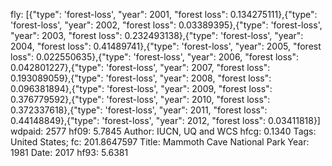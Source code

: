 fly: [{"type": 'forest-loss', "year": 2001, "forest loss": 0.134275111},{"type": 'forest-loss', "year": 2002, "forest loss": 0.03389395},{"type": 'forest-loss', "year": 2003, "forest loss": 0.232493138},{"type": 'forest-loss', "year": 2004, "forest loss": 0.41489741},{"type": 'forest-loss', "year": 2005, "forest loss": 0.022550635},{"type": 'forest-loss', "year": 2006, "forest loss": 0.042801227},{"type": 'forest-loss', "year": 2007, "forest loss": 0.193089059},{"type": 'forest-loss', "year": 2008, "forest loss": 0.096381894},{"type": 'forest-loss', "year": 2009, "forest loss": 0.376779592},{"type": 'forest-loss', "year": 2010, "forest loss": 0.372337618},{"type": 'forest-loss', "year": 2011, "forest loss": 0.44148849},{"type": 'forest-loss', "year": 2012, "forest loss": 0.03411818}]
wdpaid: 2577
hf09: 5.7845
Author: IUCN, UQ and WCS
hfcg: 0.1340
Tags: United States;
fc: 201.8647597
Title: Mammoth Cave National Park
Year: 1981
Date: 2017
hf93: 5.6381
